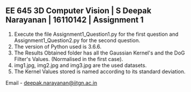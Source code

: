 ##  EE 645 3D Computer Vision | S Deepak Narayanan | 16110142 | Assignment 1 

1. Execute the file Assignment1_Question1.py for the first question and Assignment1_Question2.py for the second question. 
2. The version of Python used is 3.6.6. 
3. The Results Obtained folder has all the Gaussian Kernel's and the DoG Filter's Values. (Normalised in the first case).
4. img1.jpg, img2.jpg and img3.jpg are the used datasets. 
5. The  Kernel Values stored is named according to its standard deviation.

Email - deepak.narayanan@iitgn.ac.in 
